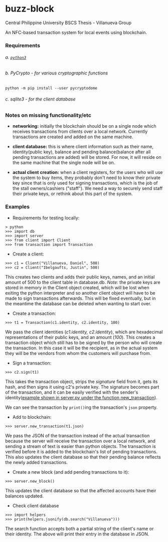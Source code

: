 # buzz-block

Central Philippine University BSCS Thesis - Villanueva Group

An NFC-based transaction system for local events using blockchain.

### Requirements

###### a. [`python3`](https://www.python.org/downloads/)

###### b. PyCrypto - for various cryptographic functions

```
python -m pip install --user pycryptodome
```

###### c. sqlite3 - for the client database

### Notes on missing functionality/etc

- __networking:__ initially the blockchain should be on a single node which receives transactions from clients over a local network. Currently transactions are created and added on the same machine.

- __client database:__ this is where client information such as their name, identity(public key), balance and pending balance(balance after all pending transactions are added) will be stored. For now, it will reside on the same machine that the single node will be on.

- __actual client creation:__ when a client registers, for the users who will use the system to buy items, they probably don't need to know their private key since that is only used for signing transactions, which is the job of the stall owners/cashiers ("staff"). We need a way to securely send staff their private keys, or rethink about this part of the system.

### Examples

- Requirements for testing locally:

```
> python
>>> import db
>>> import server
>>> from client import Client
>>> from transaction import Transaction
```

- Create a client:

```
>>> c1 = Client("Villanueva, Daniel", 500)
>>> c2 = Client("Ibelgaufts, Justin", 500)
```

This creates two clients and adds their public keys, names, and an initial amount of 500 to the client table in database.db.
_Note:_ the private keys are stored in memory in the Client object created, which will be lost when exiting the python interpreter and so another client object will have to be made to sign transactions afterwards. This will be fixed eventually, but in the meantime the database can be deleted when wanting to start over.

- Create a transaction:

```
>>> t1 = Transaction(c1.identity, c2.identity, 100)
```

We pass the client identities (_c1.identity, c2.identity_), which are hexadecimal representations of their public keys, and an amount (_100_). This creates a transaction object which still has to be signed by the person who will create the transaction. In this case it will be the recipient, as in the actual system they will be the vendors from whom the customers will purchase from.

- Sign a transaction:

```
>>> c2.sign(t1)
```

This takes the transaction object, strips the _signature_ field from it, gets its hash, and then signs it using c2's private key. The signature becomes part of the transaction, and it can be easily verified with the sender's identity([example shown in server.py under the function new_transaction](server.py)).

We can see the transaction by `print()`ing the transaction's `json` property.

- Add to blockchain:

```
>>> server.new_transaction(t1.json)
```

We pass the JSON of the transaction instead of the actual transaction because the server will receive the transaction over a local network, and sending a stream of text is easier than python objects. The transaction is verified before it is added to the blockchain's list of pending transactions. This also updates the client database so that their pending balance reflects the newly added transactions.

- Create a new block (and add pending transactions to it):

```
>>> server.new_block()
```

This updates the client database so that the affected accounts have their balances updated.

- Check client database

```
>>> import helpers
>>> print(helpers.jsonify(db.search("Villanueva")))
```

The search function accepts both a partial string of the client's name or their identity. The above will print their entry in the database in JSON.
